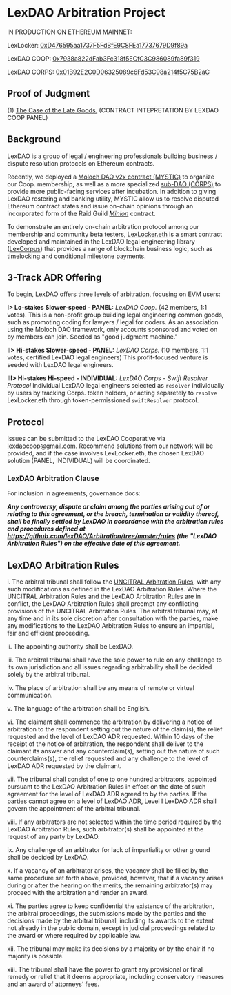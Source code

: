 # LexDAO Arbitration Project

IN PRODUCTION ON ETHEREUM MAINNET:

LexLocker: [0xD476595aa1737F5FdBfE9C8FEa17737679D9f89a](https://etherscan.io/address/0xd476595aa1737f5fdbfe9c8fea17737679d9f89a#code)

LexDAO COOP: [0x7938a822dFab3Fc318f5ECfC3C986089fa89f319](https://etherscan.io/address/0x7938a822dfab3fc318f5ecfc3c986089fa89f319#code)

LexDAO CORPS: [0x01B92E2C0D06325089c6Fd53C98a214f5C75B2aC](https://etherscan.io/address/0x01b92e2c0d06325089c6fd53c98a214f5c75b2ac#code)

## Proof of Judgment

(1) [The Case of the Late Goods.](https://twitter.com/lex_DAO/status/1340328591129796608?s=20) (CONTRACT INTEPRETATION BY LEXDAO COOP PANEL)

## Background

LexDAO is a group of legal / engineering professionals building business / dispute resolution protocols on Ethereum contracts.

Recently, we deployed a [Moloch DAO v2x contract (MYSTIC)](https://etherscan.io/address/0x7938a822dFab3Fc318f5ECfC3C986089fa89f319#code) to organize our Coop. membership, as well as a more specialized [sub-DAO (CORPS)](https://etherscan.io/address/0x01b92e2c0d06325089c6fd53c98a214f5c75b2ac#code) to provide more public-facing services after incubation. In addition to giving LexDAO rostering and banking utility, MYSTIC allow us to resolve disputed Ethereum contract states and issue on-chain opinions through an incorporated form of the Raid Guild *[Minion](https://https://github.com/raid-guild/moloch-minion)* contract. 

To demonstrate an entirely on-chain arbitration protocol among our membership and community beta testers, [LexLocker.eth](https://etherscan.io/address/0xd476595aa1737f5fdbfe9c8fea17737679d9f89a#code) is a smart contract developed and maintained in the LexDAO legal engineering library ([LexCorpus](https://github.com/lexDAO/LexCorpus)) that provides a range of blockchain business logic, such as timelocking and conditional milestone payments.

## 3-Track ADR Offering

To begin, LexDAO offers three levels of arbitration, focusing on EVM users: 

**I> Lo-stakes Slower-speed - PANEL:** *LexDAO Coop.* (42 members, 1:1 votes). This is a non-profit group building legal engineering common goods, such as promoting coding for lawyers / legal for coders. As an association using the Moloch DAO framework, only accounts sponsored and voted on by members can join. Seeded as "good judgment machine."

**II> Hi-stakes Slower-speed - PANEL:** *LexDAO Corps.* (10 members, 1:1 votes, certified LexDAO legal engineers) This profit-focused venture is seeded with LexDAO legal engineers.

**III> Hi-stakes Hi-speed - INDIVIDUAL:** *LexDAO Corps - Swift Resolver Protocol* Individual LexDAO legal engineers selected as `resolver` individually by users by tracking Corps. token holders, or acting separetely to `resolve` LexLocker.eth through token-permissioned `swiftResolver` protocol.

## Protocol

Issues can be submitted to the LexDAO Cooperative via <email><lexdaocoop@gmail.com>. Recommend solutions from our network will be provided, and if the case involves LexLocker.eth, the chosen LexDAO solution (PANEL, INDIVIDUAL) will be coordinated.

### LexDAO Arbitration Clause

For inclusion in agreements, governance docs:

***Any controversy, dispute or claim among the parties arising out of or relating to this agreement, or the breach, termination or validity thereof, shall be finally settled by LexDAO in accordance with the arbitration rules and procedures defined at https://github.com/lexDAO/Arbitration/tree/master/rules (the "LexDAO Arbitration Rules") on the effective date of this agreement.***

## LexDAO Arbitration Rules

i. 	The arbitral tribunal shall follow the [UNCITRAL Arbitration Rules](https://uncitral.un.org/en/texts/arbitration/contractualtexts/arbitration), with any such modifications as defined in the LexDAO Arbitration Rules. Where the UNCITRAL Arbitration Rules and the LexDAO Arbitration Rules are in conflict, the LexDAO Arbitration Rules shall preempt any conflicting provisions of the UNCITRAL Arbitration Rules. The arbitral tribunal may, at any time and in its sole discretion after consultation with the parties, make any modifications to the LexDAO Arbitration Rules to ensure an impartial, fair and efficient proceeding. 

ii.	The appointing authority shall be LexDAO. 

iii.	The arbitral tribunal shall have the sole power to rule on any challenge to its own jurisdiction and all issues regarding arbitrability shall be decided solely by the arbitral tribunal.

iv.	The place of arbitration shall be any means of remote or virtual communication.

v.	The language of the arbitration shall be English.

vi.	The claimant shall commence the arbitration by delivering a notice of arbitration to the respondent setting out the nature of the claim(s), the relief requested and the level of LexDAO ADR requested. Within 10 days of the receipt of the notice of arbitration, the respondent shall deliver to the claimant its answer and any counterclaim(s), setting out the nature of such counterclaims(s), the relief requested and any challenge to the level of LexDAO ADR requested by the claimant. 

vii.	The tribunal shall consist of one to one hundred arbitrators, appointed pursuant to the LexDAO Arbitration Rules in effect on the date of such agreement for the level of LexDAO ADR agreed to by the parties. If the parties cannot agree on a level of LexDAO ADR, Level I LexDAO ADR shall govern the appointment of the arbitral tribunal.

viii.	If any arbitrators are not selected within the time period required by the LexDAO Arbitration Rules, such arbitrator(s) shall be appointed at the request of any party by LexDAO.

ix.	Any challenge of an arbitrator for lack of impartiality or other ground shall be decided by LexDAO.

x.	If a vacancy of an arbitrator arises, the vacancy shall be filled by the same procedure set forth above, provided, however, that if a vacancy arises during or after the hearing on the merits, the remaining arbitrator(s) may proceed with the arbitration and render an award.

xi.	The parties agree to keep confidential the existence of the arbitration, the arbitral proceedings, the submissions made by the parties and the decisions made by the arbitral tribunal, including its awards to the extent not already in the public domain, except in judicial proceedings related to the award or where required by applicable law.

xii.	The tribunal may make its decisions by a majority or by the chair if no majority is possible.

xiii.	The tribunal shall have the power to grant any provisional or final remedy or relief that it deems appropriate, including conservatory measures and an award of attorneys’ fees.
